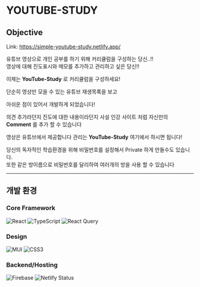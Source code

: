 # YOUTUBE-STUDY
## Objective
Link: https://simple-youtube-study.netlify.app/

유튜브 영상으로 개인 공부를 하기 위해 커리큘럼을 구성하는 당신..!!   
영상에 대해 진도표시와 메모를 추가하고 관리하고 싶은 당신!!
  
이제는 **YouTube-Study** 로 커리큘럼을 구성하세요! 
  
단순히 영상만 모을 수 있는 유튜브 재생목록을 보고

아쉬운 점이 있어서 개발하게 되었습니다!


의견 추가라던지 진도에 대한 내용이라던지 
사설 인강 사이트 처럼 자신만의 **Comment** 를 추가 할 수 있습니다

영상은 유튜브에서 제공합니다
관리는 **YouTube-Study** 여기에서 하시면 됩니다!
  
당신의 독자적인 학습환경을 위해 비밀번호를 설정해서 Private 하게 만들수도 있습니다.  
또한 같은 방이름으로 비밀번호를 달리하여 여러개의 방을 사용 할 수 있습니다
  
---
## 개발 환경
### Core Framework
![React](https://img.shields.io/badge/react-20232a.svg?style=for-the-badge&logo=react&logoColor=61DAFB)
![TypeScript](https://img.shields.io/badge/typescript-007ACC.svg?style=for-the-badge&logo=typescript&logoColor=white)
![React Query](https://img.shields.io/badge/-React%20Query-FF4154?style=for-the-badge&logo=react%20query&logoColor=white)

### Design
![MUI](https://img.shields.io/badge/MUI-0081CB.svg?style=for-the-badge&logo=mui&logoColor=white)
![CSS3](https://img.shields.io/badge/-CSS3-007ACC?style=for-the-badge&logo=css3)

### Backend/Hosting
![Firebase](https://img.shields.io/badge/Firebase-039BE5?style=for-the-badge&logo=Firebase&logoColor=white)
![Netlify Status](https://api.netlify.com/api/v1/badges/f15f03f9-55d8-4adc-97d5-f6e085141610/deploy-status)

